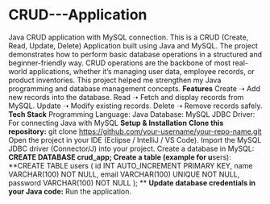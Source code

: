 # CRUD---Application
Java CRUD application with MySQL connection.
This is a CRUD (Create, Read, Update, Delete) Application built using Java and MySQL.
The project demonstrates how to perform basic database operations in a structured and beginner-friendly way.
CRUD operations are the backbone of most real-world applications, whether it’s managing user data, employee records, or product inventories.
This project helped me strengthen my Java programming and database management concepts.
**Features**
Create ➝ Add new records into the database.
Read ➝ Fetch and display records from MySQL.
Update ➝ Modify existing records.
Delete ➝ Remove records safely.
**Tech Stack**
Programming Language: Java
Database: MySQL
JDBC Driver: For connecting Java with MySQL
**Setup & Installation**
**Clone this repository:**
git clone https://github.com/your-username/your-repo-name.git
Open the project in your IDE (Eclipse / IntelliJ / VS Code).
Import the MySQL JDBC driver (Connector/J) into your project.
Create a database in MySQL:
**CREATE DATABASE crud_app;
Create a table (example for u**sers):
**CREATE TABLE users (
    id INT AUTO_INCREMENT PRIMARY KEY,
    name VARCHAR(100) NOT NULL,
    email VARCHAR(100) UNIQUE NOT NULL,
    password VARCHAR(100) NOT NULL
);
**
**Update database credentials in your Java code:**
Run the application.
